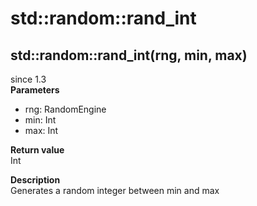 # std::random::rand_int

## std::random::rand_int(rng, min, max)
since 1.3  
**Parameters**  
* rng: RandomEngine
* min: Int
* max: Int

**Return value**  
Int  

**Description**  
Generates a random integer between min and max